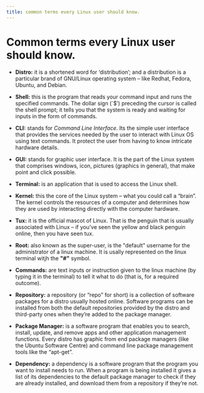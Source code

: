 ```yaml
---
title: common terms every Linux user should know.
---
```


# Common terms every Linux user should know.

* <strong>Distro:</strong> it is a shortened word for ‘distribution’; and a distribution is a particular brand of GNU/Linux operating system – like Redhat, Fedora, Ubuntu, and Debian.

* <strong>Shell:</strong>  this is the program that reads your command input and runs the specified commands. The dollar sign (`$’) preceding the cursor is called the shell prompt; it tells you that the system is ready and waiting for inputs in the form of commands.

* <strong>CLI:</strong>  stands for <em>Command Line Interface</em>. Its the simple user interface that provides the services needed by the user to interact with Linux OS using text commands. It protect the user from having to know intricate hardware details.

* <strong>GUI:</strong>  stands for graphic user interface. It is the part of the Linux system that comprises windows, icon, pictures (graphics in general), that make point and click possible.

* <strong>Terminal:</strong>  is an application that is used to access the Linux shell.

* <strong>Kernel:</strong>  this the core of the Linux system – what you could call a “brain”. The kernel controls the resources of a computer and determines how they are used by interacting directly with the computer hardware.

* <strong>Tux:</strong>  it is the official mascot of Linux. That is the penguin that is usually associated with Linux – if you’ve seen the yellow and black penguin online, then you have seen tux.

* <strong>Root:</strong> also known as the super-user, is the "default" username for the administrator of a linux machine. It is usally represented on the linux terminal witjh the <strong>"#"</strong> symbol. 

* <strong>Commands:</strong> are text inputs or instruction given to the linux machine (by typing it in the terminal) to tell it what to do (that is, for a required outcome).  
  

* <strong>Repository:</strong>  a repository (or “repo” for short) is a collection of software packages for a distro usually hosted online. Software programs can be installed from both the default repositories provided by the distro and third-party ones when they’re added to the package manager.

* <strong>Package Manager:</strong>  is a software program that enables you to search, install, update, and remove apps and other application management functions. Every distro has graphic from end package managers (like the Ubuntu Software Centre) and command line package management tools like the “apt-get”.

* <strong>Dependency:</strong>  a dependency is a software program that the program you want to install needs to run. When a program is being installed it gives a list of its dependencies to the default package manager to check if they are already installed, and download them from a repository if they’re not.

